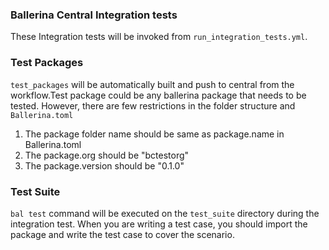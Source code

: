 ### Ballerina Central Integration tests
These Integration tests will be invoked from `run_integration_tests.yml`. 


### Test Packages
`test_packages` will be automatically built and push to central from the workflow.Test package could be any ballerina package that needs to be tested. However, there are few restrictions in the folder structure and `Ballerina.toml`
1. The package folder name should be same as package.name in Ballerina.toml
2. The package.org should be "bctestorg"
3. The package.version should be "0.1.0"

### Test Suite

`bal test` command will be executed on the `test_suite` directory during the integration test. When you are writing a test case, you should import the package and write the test case to cover the scenario.
